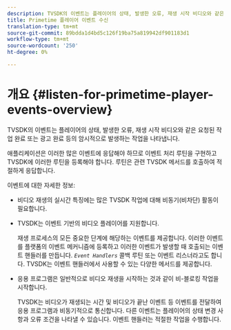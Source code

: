 ```yaml
---
description: TVSDK의 이벤트는 플레이어의 상태, 발생한 오류, 재생 시작 비디오와 같은 요청된 작업 완료 또는 광고 완료 등의 암시적으로 발생하는 작업을 나타냅니다.
title: Primetime 플레이어 이벤트 수신
translation-type: tm+mt
source-git-commit: 89bdda1d4bd5c126f19ba75a819942df901183d1
workflow-type: tm+mt
source-wordcount: '250'
ht-degree: 0%

---
```



# 개요 {#listen-for-primetime-player-events-overview}

TVSDK의 이벤트는 플레이어의 상태, 발생한 오류, 재생 시작 비디오와 같은 요청된 작업 완료 또는 광고 완료 등의 암시적으로 발생하는 작업을 나타냅니다.

애플리케이션은 이러한 많은 이벤트에 응답해야 하므로 이벤트 처리 루틴을 구현하고 TVSDK에 이러한 루틴을 등록해야 합니다. 루틴은 관련 TVSDK 메서드를 호출하여 적절하게 응답합니다.

이벤트에 대한 자세한 정보:

* 비디오 재생의 실시간 특징에는 많은 TVSDK 작업에 대해 비동기(비차단) 활동이 필요합니다.
* TVSDK는 이벤트 기반의 비디오 플레이어를 지원합니다.

   재생 프로세스의 모든 중요한 단계에 해당하는 이벤트를 제공합니다. 이러한 이벤트를 플랫폼의 이벤트 메커니즘에 등록하고 이러한 이벤트가 발생할 때 호출되는 이벤트 핸들러를 만듭니다. *`Event Handlers`* 콜백 루틴 또는 이벤트 리스너라고도 합니다. TVSDK는 이벤트 핸들러에서 사용할 수 있는 다양한 메서드를 제공합니다.
* 응용 프로그램은 일반적으로 비디오 재생을 시작하는 것과 같이 비-블로킹 작업을 시작합니다.

   TVSDK는 비디오가 재생되는 시간 및 비디오가 끝난 이벤트 등 이벤트를 전달하여 응용 프로그램과 비동기적으로 통신합니다. 다른 이벤트는 플레이어의 상태 변경 사항과 오류 조건을 나타낼 수 있습니다. 이벤트 핸들러는 적절한 작업을 수행합니다.